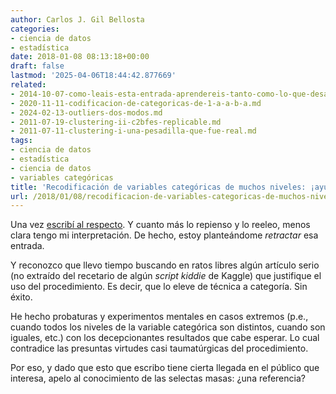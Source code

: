 ```yaml
---
author: Carlos J. Gil Bellosta
categories:
- ciencia de datos
- estadística
date: 2018-01-08 08:13:18+00:00
draft: false
lastmod: '2025-04-06T18:44:42.877669'
related:
- 2014-10-07-como-leais-esta-entrada-aprendereis-tanto-como-lo-que-desaprendereis.md
- 2020-11-11-codificacion-de-categoricas-de-1-a-a-b-a.md
- 2024-02-13-outliers-dos-modos.md
- 2011-07-19-clustering-ii-c2bfes-replicable.md
- 2011-07-11-clustering-i-una-pesadilla-que-fue-real.md
tags:
- ciencia de datos
- estadística
- ciencia de datos
- variables categóricas
title: 'Recodificación de variables categóricas de muchos niveles: ¡ayuda!'
url: /2018/01/08/recodificacion-de-variables-categoricas-de-muchos-niveles-ayuda/
---
```


Una vez [escribí al respecto](https://www.datanalytics.com/2014/12/29/modelos-mixtos-por-doquier/). Y cuanto más lo repienso y lo reeleo, menos clara tengo mi interpretación. De hecho, estoy planteándome _retractar_ esa entrada.

Y reconozco que llevo tiempo buscando en ratos libres algún artículo serio (no extraído del recetario de algún _script kiddie_ de Kaggle) que justifique el uso del procedimiento. Es decir, que lo eleve de técnica a categoría. Sin éxito.

He hecho probaturas y experimentos mentales en casos extremos (p.e., cuando todos los niveles de la variable categórica son distintos, cuando son iguales, etc.) con los decepcionantes resultados que cabe esperar. Lo cual contradice las presuntas virtudes casi taumatúrgicas del procedimiento.

Por eso, y dado que esto que escribo tiene cierta llegada en el público que interesa, apelo al conocimiento de las selectas masas: ¿una referencia?